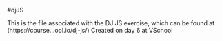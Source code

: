 #djJS

This is the file associated with the DJ JS exercise, which can be found at (https://course...ool.io/dj-js/)
Created on day 6 at VSchool